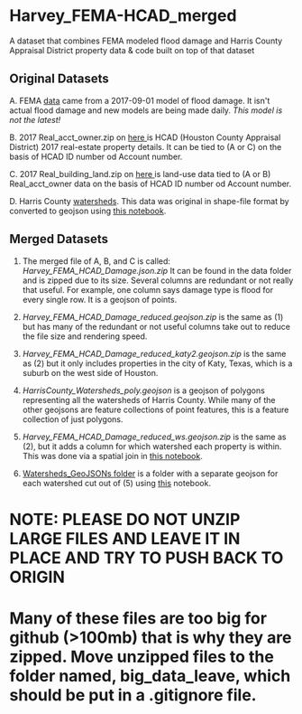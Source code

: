 # Harvey_FEMA-HCAD_merged
A dataset that combines FEMA modeled flood damage and Harris County Appraisal District property data &amp; code built on top of that dataset

## Original Datasets

A. FEMA <a href="https://data.femadata.com/NationalDisasters/HurricaneHarvey/Data/DepthGrid/FEMA/Riverine_Modeled_Preliminary_Observations/20170901_Harris_Riverine_v2.gdb.zip">data</a> came from a 2017-09-01 model of flood damage. It isn't actual flood damage and new models are being made daily. *This model is not the latest!*

B. 2017 Real_acct_owner.zip on <a href="http://pdata.hcad.org/download/index.html"> here </a> is HCAD (Houston County Appraisal District) 2017 real-estate property details. It can be tied to (A or C) on the basis of HCAD ID number od Account number. 


C. 2017 Real_building_land.zip on <a href="http://pdata.hcad.org/download/index.html"> here </a> is land-use data tied to (A or B) Real_acct_owner data on the basis of HCAD ID number od Account number. 


D. Harris County <a href="http://data.houstontx.gov/en/dataset/harris-county-watersheds/resource/76a403db-77bd-4d40-816c-e3aa9a2b895b">watersheds</a>. This data was original in shape-file format by converted to geojson using <a href="/notebooks/HCAD-FEMAdamage-Watersheds.ipynb"> this notebook</a>. 

## Merged Datasets

1. The merged file of A, B, and C is called: *Harvey_FEMA_HCAD_Damage.json.zip* It can be found in the data folder and is zipped due to its size. Several columns are redundant or not really that useful. For example, one column says damage type is flood for every single row. It is a geojson of points. 

2. *Harvey_FEMA_HCAD_Damage_reduced.geojson.zip* is the same as (1) but has many of the redundant or not useful columns take out to reduce the file size and rendering speed. 

3. *Harvey_FEMA_HCAD_Damage_reduced_katy2.geojson.zip* is the same as (2) but it only includes properties in the city of Katy, Texas, which is a suburb on the west side of Houston. 

4. *HarrisCounty_Watersheds_poly.geojson* is a geojson of polygons representing all the watersheds of Harris County. While many of the other geojsons are feature collections of point features, this is a feature collection of just polygons. 

5. *Harvey_FEMA_HCAD_Damage_reduced_ws.geojson.zip* is the same as (2), but it adds a column for which watershed each property is within. This was done via a spatial join in <a href="/notebooks/HCAD-FEMAdamage-Watersheds.ipynb"> this notebook</a>.  

6. <a href="/data/Watershed_GeoJSONs/"> Watersheds_GeoJSONs folder</a> is a folder with a separate geojson for each watershed cut out of (5) using <a href="/notebooks/HCAD-FEMAdamage-Watersheds-makingByWatershedExcepts.ipynb">this</a> notebook.

# NOTE: PLEASE DO NOT UNZIP LARGE FILES AND LEAVE IT IN PLACE AND TRY TO PUSH BACK TO ORIGIN
# Many of these files are too big for github (>100mb) that is why they are zipped. Move unzipped files to the folder named, big_data_leave, which should be put in a .gitignore file. 

